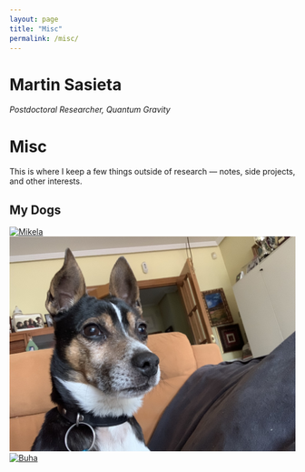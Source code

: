 ```yaml
---
layout: page
title: "Misc"
permalink: /misc/
---
```



# Martin Sasieta
*Postdoctoral Researcher, Quantum Gravity*

# Misc

This is where I keep a few things outside of research — notes, side projects, and other interests.

## My Dogs 

<div class="gallery">
  <a href="/assets/images/dog/mikela.jpg" target="_blank">
    <img src="/assets/images/dog/mikela.jpg" alt="Mikela">
  </a>
  <a href="/assets/images/dog/mikela-2.jpg" target="_blank">
    <img src="/assets/images/dog/lucho.jpg" alt="Lucho">
  </a>
  <a href="/assets/images/dog/mikela-3.jpg" target="_blank">
    <img src="/assets/images/dog/buha.jpg" alt="Buha">
  </a>
</div>
